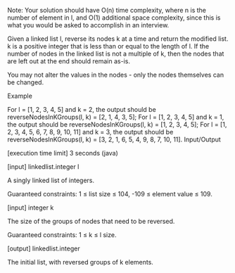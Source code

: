 Note: Your solution should have O(n) time complexity, where n is the number of element in l, and O(1) additional space complexity, since this is what you would be asked to accomplish in an interview.

Given a linked list l, reverse its nodes k at a time and return the modified list. k is a positive integer that is less than or equal to the length of l. If the number of nodes in the linked list is not a multiple of k, then the nodes that are left out at the end should remain as-is.

You may not alter the values in the nodes - only the nodes themselves can be changed.

Example

For l = [1, 2, 3, 4, 5] and k = 2, the output should be
reverseNodesInKGroups(l, k) = [2, 1, 4, 3, 5];
For l = [1, 2, 3, 4, 5] and k = 1, the output should be
reverseNodesInKGroups(l, k) = [1, 2, 3, 4, 5];
For l = [1, 2, 3, 4, 5, 6, 7, 8, 9, 10, 11] and k = 3, the output should be
reverseNodesInKGroups(l, k) = [3, 2, 1, 6, 5, 4, 9, 8, 7, 10, 11].
Input/Output

[execution time limit] 3 seconds (java)

[input] linkedlist.integer l

A singly linked list of integers.

Guaranteed constraints:
1 ≤ list size ≤ 104,
-109 ≤ element value ≤ 109.

[input] integer k

The size of the groups of nodes that need to be reversed.

Guaranteed constraints:
1 ≤ k ≤ l size.

[output] linkedlist.integer

The initial list, with reversed groups of k elements.

